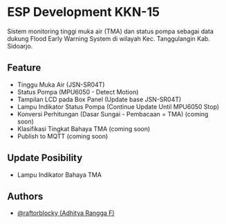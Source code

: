 # ESP Development KKN-15

Sistem monitoring tinggi muka air (TMA) dan status pompa sebagai data dukung Flood Early Warning System di wilayah Kec. Tanggulangin Kab. Sidoarjo.



## Feature

- Tinggu Muka Air (JSN-SR04T)
- Status Pompa (MPU6050 - Detect Motion)
- Tampilan LCD pada Box Panel (Update base JSN-SR04T)
- Lampu Indikator Status Pompa (Continue Update Until MPU6050 Stop)
- Konversi Perhitungan (Dasar Sungai - Pembacaan = TMA) (coming soon)
- Klasifikasi Tingkat Bahaya TMA (coming soon)
- Publish to MQTT (coming soon)



## Update Posibility
- Lampu Indikator Bahaya TMA 



## Authors

- [@raftorblocky (Adhitya Rangga F)](https://www.github.com/raftorblocky)

